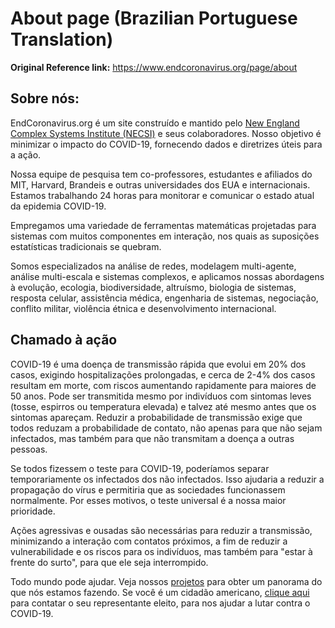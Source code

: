 # About page (Brazilian Portuguese Translation)
**Original Reference link:** https://www.endcoronavirus.org/page/about

## Sobre nós:

EndCoronavirus.org é um site construído e mantido pelo [New England Complex Systems Institute (NECSI)](https://necsi.edu/) e seus colaboradores. Nosso objetivo é minimizar o impacto do COVID-19, fornecendo dados e diretrizes úteis para a ação.

Nossa equipe de pesquisa tem co-professores, estudantes e afiliados do MIT, Harvard, Brandeis e outras universidades dos EUA e internacionais. Estamos trabalhando 24 horas para monitorar e comunicar o estado atual da epidemia COVID-19.

Empregamos uma variedade de ferramentas matemáticas projetadas para sistemas com muitos componentes em interação, nos quais as suposições estatísticas tradicionais se quebram.

Somos especializados na análise de redes, modelagem multi-agente, análise multi-escala e sistemas complexos, e aplicamos nossas abordagens à evolução, ecologia, biodiversidade, altruísmo, biologia de sistemas, resposta celular, assistência médica, engenharia de sistemas, negociação, conflito militar, violência étnica e desenvolvimento internacional.

## Chamado à ação

COVID-19 é uma doença de transmissão rápida que evolui em 20% dos casos, exigindo hospitalizações prolongadas, e cerca de 2-4% dos casos resultam em morte, com riscos aumentando rapidamente para maiores de 50 anos. Pode ser transmitida mesmo por indivíduos com sintomas leves (tosse, espirros ou temperatura elevada) e talvez até mesmo antes que os sintomas apareçam. Reduzir a probabilidade de transmissão exige que todos reduzam a probabilidade de contato, não apenas para que não sejam infectados, mas também para que não transmitam a doença a outras pessoas.

Se todos fizessem o teste para COVID-19, poderíamos separar temporariamente os infectados dos não infectados. Isso ajudaria a reduzir a propagação do vírus e permitiria que as sociedades funcionassem normalmente. Por esses motivos, o teste universal é a nossa maior prioridade.

Ações agressivas e ousadas são necessárias para reduzir a transmissão, minimizando a interação com contatos próximos, a fim de reduzir a vulnerabilidade e os riscos para os indivíduos, mas também para "estar à frente do surto", para que ele seja interrompido.

Todo mundo pode ajudar. Veja nossos [projetos]() para obter um panorama do que nós estamos fazendo. Se você é um cidadão americano, [clique aqui]() para contatar o seu representante eleito, para nos ajudar a lutar contra o COVID-19.
